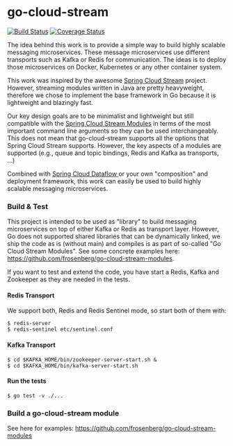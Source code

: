 # go-cloud-stream

[![Build Status](https://travis-ci.org/frosenberg/go-cloud-stream.svg?branch=master)](https://travis-ci.org/frosenberg/go-cloud-stream?branch=master)
[![Coverage Status](https://coveralls.io/repos/frosenberg/go-cloud-stream/badge.svg?branch=master&service=github)](https://coveralls.io/github/frosenberg/go-cloud-stream?branch=master)

The idea behind this work is to provide a simple way to build highly scalable messaging microservices.
These message microservices use different transports such as Kafka or Redis for communication.
The ideas is to deploy those microservices on Docker, Kubernetes or any other container system.

This work was inspired by the awesome [Spring Cloud Stream](https://github.com/spring-cloud/spring-cloud-stream)
project. However, streaming modules written in Java are pretty heavyweight, therefore we chose
to implement the base framework in Go because it is lightweight and blazingly fast.

Our key design goals are to be minimalist and lightweight but still compatible with the
[Spring Cloud Stream Modules](https://github.com/spring-cloud/spring-cloud-stream-modules)
in terms of the most important command line arguments so they can be used interchangeably.
This does not mean that go-cloud-stream supports all the options that Spring Cloud Stream supports.
However, the key aspects of a modules are supported (e.g., queue and topic bindings, Redis and Kafka
as transports, ...)

Combined with [Spring Cloud Dataflow ](https://github.com/spring-cloud/spring-cloud-dataflow) or your
own "composition" and deployment framework, this work can easily be used to build highly scalable
messaging microservices.

### Build & Test

This project is intended to be used as "library" to build messaging microservices on top of either
Kafka or Redis as transport layer. However, Go does not supported shared libraries that can be dynamically
linked, we ship the code as is (without main) and compiles is as part of so-called "Go Cloud Stream Modules".
See some concrete examples here: https://github.com/frosenberg/go-cloud-stream-modules.

If you want to test and extend the code, you have start a Redis, Kafka and Zookeeper as they are needed
in the tests.

#### Redis Transport

We support both, Redis and Redis Sentinel mode, so start both of them with:

```
$ redis-server
$ redis-sentinel etc/sentinel.conf
```

#### Kafka Transport

```
$ cd $KAFKA_HOME/bin/zookeeper-server-start.sh &
$ cd $KAFKA_HOME/bin/kafka-server-start.sh
```

#### Run the tests

```
$ go test -v ./...
```

### Build a go-cloud-stream module

See here for examples: https://github.com/frosenberg/go-cloud-stream-modules
